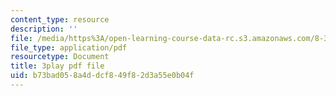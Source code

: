 ```yaml
---
content_type: resource
description: ''
file: /media/https%3A/open-learning-course-data-rc.s3.amazonaws.com/8-334-statistical-mechanics-ii-statistical-physics-of-fields-spring-2014/b73bad058a4ddcf849f82d3a55e0b04f_bQ-miBkhy9M.pdf
file_type: application/pdf
resourcetype: Document
title: 3play pdf file
uid: b73bad05-8a4d-dcf8-49f8-2d3a55e0b04f
---
```

